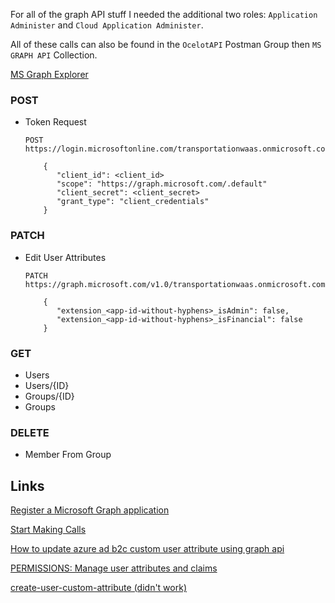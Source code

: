 For all of the graph API stuff I needed the additional two roles: `Application Administer` and `Cloud Application Administer`.

All of these calls can also be found in the `OcelotAPI` Postman Group then `MS GRAPH API` Collection.

[MS Graph Explorer](https://developer.microsoft.com/en-us/graph/graph-explorer)

### POST

- Token Request

  ```HTTP
  POST https://login.microsoftonline.com/transportationwaas.onmicrosoft.com/oauth2/v2.0/token

      {
         "client_id": <client_id>
         "scope": "https://graph.microsoft.com/.default"
         "client_secret": <client_secret>
         "grant_type": "client_credentials"
      }
  ```

### PATCH

- Edit User Attributes

  ```HTTP
  PATCH
  https://graph.microsoft.com/v1.0/transportationwaas.onmicrosoft.com/users/<userid>

      {
         "extension_<app-id-without-hyphens>_isAdmin": false,
         "extension_<app-id-without-hyphens>_isFinancial": false
      }
  ```

### GET

- Users
- Users/{ID}
- Groups/{ID}
- Groups

### DELETE

- Member From Group

## Links

[Register a Microsoft Graph application](https://learn.microsoft.com/en-us/azure/active-directory-b2c/microsoft-graph-get-started?tabs=app-reg-ga)

[Start Making Calls](https://learn.microsoft.com/en-us/graph/auth-v2-service?tabs=http#4-get-an-access-token)

[How to update azure ad b2c custom user attribute using graph api](https://stackoverflow.com/questions/63815710/how-to-update-azure-ad-b2c-custom-user-attribute-using-graph-api)

[PERMISSIONS: Manage user attributes and claims](https://learn.microsoft.com/en-us/entra/identity/role-based-access-control/custom-enterprise-app-permissions#manage-user-attributes-and-claims)

[create-user-custom-attribute (didn't work)](https://stackoverflow.com/questions/65919881/create-user-custom-attribute-for-whole-b2c-instance-via-graph-api-or-graph-sdk)
